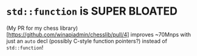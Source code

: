 # `std::function` is SUPER BLOATED

(My PR for my chess library)[https://github.com/winapiadmin/chesslib/pull/4] improves ~70Mnps with just an `auto` decl (possibly C-style function pointers?) instead of `std::function`!
